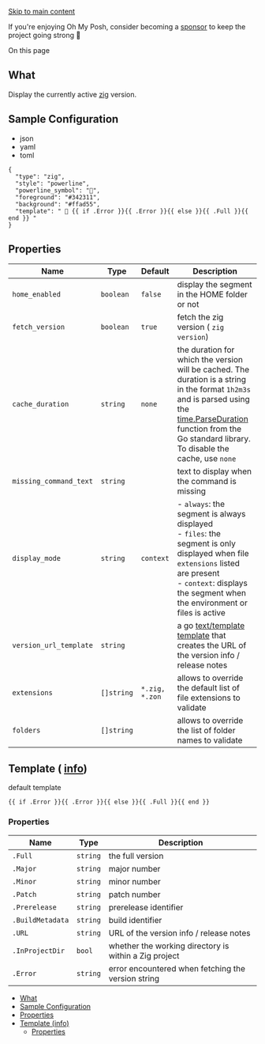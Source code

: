 [Skip to main content](https://ohmyposh.dev/docs/segments/languages/zig#__docusaurus_skipToContent_fallback)

If you're enjoying Oh My Posh, consider becoming a [sponsor](https://github.com/sponsors/JanDeDobbeleer) to keep the project going strong 💪

On this page

## What [​](https://ohmyposh.dev/docs/segments/languages/zig\#what "Direct link to What")

Display the currently active [zig](https://ziglang.org/) version.

## Sample Configuration [​](https://ohmyposh.dev/docs/segments/languages/zig\#sample-configuration "Direct link to Sample Configuration")

- json
- yaml
- toml

```codeBlockLines_e6Vv
{
  "type": "zig",
  "style": "powerline",
  "powerline_symbol": "",
  "foreground": "#342311",
  "background": "#ffad55",
  "template": "  {{ if .Error }}{{ .Error }}{{ else }}{{ .Full }}{{ end }} "
}

```

## Properties [​](https://ohmyposh.dev/docs/segments/languages/zig\#properties "Direct link to Properties")

| Name | Type | Default | Description |
| --- | --- | --- | --- |
| `home_enabled` | `boolean` | `false` | display the segment in the HOME folder or not |
| `fetch_version` | `boolean` | `true` | fetch the zig version ( `zig version`) |
| `cache_duration` | `string` | `none` | the duration for which the version will be cached. The duration is a string in the format `1h2m3s` and is parsed using the [time.ParseDuration](https://golang.org/pkg/time/#ParseDuration) function from the Go standard library. To disable the cache, use `none` |
| `missing_command_text` | `string` |  | text to display when the command is missing |
| `display_mode` | `string` | `context` | - `always`: the segment is always displayed<br>- `files`: the segment is only displayed when file `extensions` listed are present<br>- `context`: displays the segment when the environment or files is active |
| `version_url_template` | `string` |  | a go [text/template](https://golang.org/pkg/text/template/) [template](https://ohmyposh.dev/docs/configuration/templates) that creates the URL of the version info / release notes |
| `extensions` | `[]string` | `*.zig, *.zon` | allows to override the default list of file extensions to validate |
| `folders` | `[]string` |  | allows to override the list of folder names to validate |

## Template ( [info](https://ohmyposh.dev/docs/configuration/templates)) [​](https://ohmyposh.dev/docs/segments/languages/zig\#template-info "Direct link to template-info")

default template

```codeBlockLines_e6Vv
{{ if .Error }}{{ .Error }}{{ else }}{{ .Full }}{{ end }}

```

### Properties [​](https://ohmyposh.dev/docs/segments/languages/zig\#properties-1 "Direct link to Properties")

| Name | Type | Description |
| --- | --- | --- |
| `.Full` | `string` | the full version |
| `.Major` | `string` | major number |
| `.Minor` | `string` | minor number |
| `.Patch` | `string` | patch number |
| `.Prerelease` | `string` | prerelease identifier |
| `.BuildMetadata` | `string` | build identifier |
| `.URL` | `string` | URL of the version info / release notes |
| `.InProjectDir` | `bool` | whether the working directory is within a Zig project |
| `.Error` | `string` | error encountered when fetching the version string |

- [What](https://ohmyposh.dev/docs/segments/languages/zig#what)
- [Sample Configuration](https://ohmyposh.dev/docs/segments/languages/zig#sample-configuration)
- [Properties](https://ohmyposh.dev/docs/segments/languages/zig#properties)
- [Template (info)](https://ohmyposh.dev/docs/segments/languages/zig#template-info)
  - [Properties](https://ohmyposh.dev/docs/segments/languages/zig#properties-1)